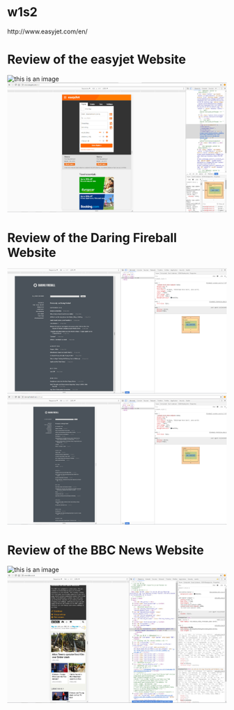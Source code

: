 # w1s2




<html>
 http://www.easyjet.com/en/
</html>

<h1>Review of the easyjet Website</h1>
  
![this is an image](easyjet1.png)
![this is an image](easyjet.jpg)

<h1>Review of the Daring Fireball Website</h1>
  
![this is an image](daringfireball1.png)
![this is an image](daringfireball2.png)

<h1>Review of the BBC News Website</h1>

![this is an image](bbc1.jpg)
![this is an image](bbc2.jpg)

  
 

